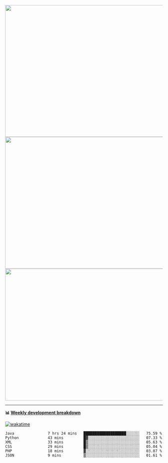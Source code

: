 <p float="left" align="middle"><img src="https://user-images.githubusercontent.com/56089155/195064669-12bd89bb-53c9-44b1-9fd8-993f93f585e1.png" width="600px" height="420px">
<img src="https://user-images.githubusercontent.com/56089155/195064706-c37aa3c8-f669-46c9-abba-1eadcbb910c5.png" width="600px" height="420px">
<img src="https://user-images.githubusercontent.com/56089155/195064753-0de674c7-4fc7-4831-a8a5-402e19cc77be.png" width="600px" height="420px"></p>

<hr />

**📊 [Weekly development breakdown](https://wakatime.com/@Ari24)**

[![wakatime](https://wakatime.com/badge/user/ca34c016-707f-4382-84cf-1823913a1423.svg)](https://wakatime.com/@ca34c016-707f-4382-84cf-1823913a1423)

<!--START_SECTION:waka-->

```text
Java               7 hrs 24 mins   ███████████████████░░░░░░   75.59 %
Python             43 mins         █▓░░░░░░░░░░░░░░░░░░░░░░░   07.33 %
XML                33 mins         █▒░░░░░░░░░░░░░░░░░░░░░░░   05.63 %
CSS                29 mins         █▒░░░░░░░░░░░░░░░░░░░░░░░   05.04 %
PHP                18 mins         ▓░░░░░░░░░░░░░░░░░░░░░░░░   03.07 %
JSON               9 mins          ▒░░░░░░░░░░░░░░░░░░░░░░░░   01.61 %
```

<!--END_SECTION:waka-->
